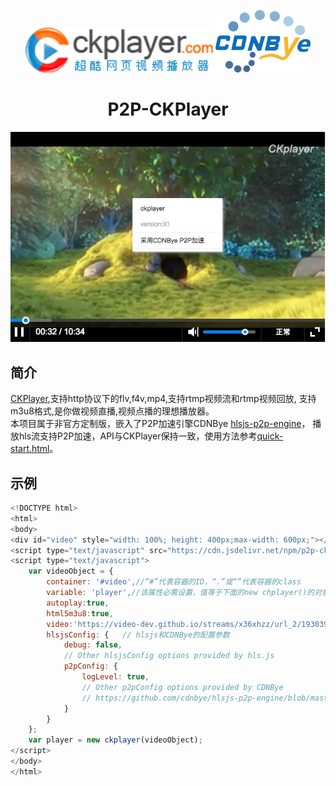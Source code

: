 <p align="center">
<img src="figs/logo.png" alt="CKPlayer" width="300">
<img src="figs/cdnbye.png" alt="CDNBye" width="152.23">
</p>
<h1 align="center">P2P-CKPlayer</h1>

![image](figs/screen.jpg)

## 简介
[CKPlayer](http://www.ckplayer.com/),支持http协议下的flv,f4v,mp4,支持rtmp视频流和rtmp视频回放,
支持m3u8格式,是你做视频直播,视频点播的理想播放器。</br>
本项目属于非官方定制版，嵌入了P2P加速引擎CDNBye [hlsjs-p2p-engine](https://github.com/cdnbye/hlsjs-p2p-engine)，
播放hls流支持P2P加速，API与CKPlayer保持一致，使用方法参考[quick-start.html](quick-start.html)。

## 示例
```javascript
<!DOCTYPE html>
<html>
<body>
<div id="video" style="width: 100%; height: 400px;max-width: 600px;"></div>
<script type="text/javascript" src="https://cdn.jsdelivr.net/npm/p2p-ckplayer@latest/ckplayer/ckplayer.min.js" charset="UTF-8"></script>
<script type="text/javascript">
    var videoObject = {
        container: '#video',//“#”代表容器的ID，“.”或“”代表容器的class
        variable: 'player',//该属性必需设置，值等于下面的new chplayer()的对象
        autoplay:true,
        html5m3u8:true,
        video:'https://video-dev.github.io/streams/x36xhzz/url_2/193039199_mp4_h264_aac_ld_7.m3u8',//视频地址
        hlsjsConfig: {   // hlsjs和CDNBye的配置参数
            debug: false,
            // Other hlsjsConfig options provided by hls.js
            p2pConfig: {
                logLevel: true,
                // Other p2pConfig options provided by CDNBye
                // https://github.com/cdnbye/hlsjs-p2p-engine/blob/master/docs/%E4%B8%AD%E6%96%87/API.md
            }
        }
    };
    var player = new ckplayer(videoObject);
</script>
</body>
</html>
```
